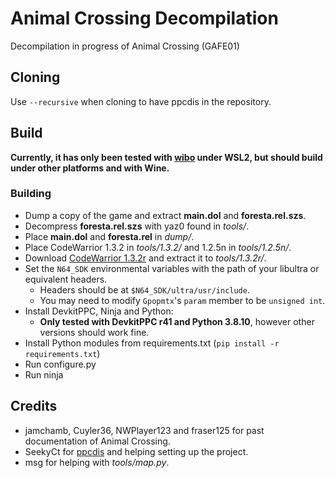 # Animal Crossing Decompilation

Decompilation in progress of Animal Crossing (GAFE01)

## Cloning

Use `--recursive` when cloning to have ppcdis in the repository. 

## Build

**Currently, it has only been tested with [wibo](https://github.com/decompals/wibo) under WSL2, but should build under other platforms and with Wine.**

### Building

- Dump a copy of the game and extract **main.dol** and **foresta.rel.szs**.
- Decompress **foresta.rel.szs** with yaz0 found in *tools/*.
- Place **main.dol** and **foresta.rel** in *dump/*.
- Place CodeWarrior 1.3.2 in *tools/1.3.2/* and 1.2.5n in *tools/1.2.5n/*.
- Download [CodeWarrior 1.3.2r](https://cdn.discordapp.com/attachments/598600200084258822/1136883349642825728/MWCCEPPC_1.3.2r.zip) and extract it to *tools/1.3.2r/*.
- Set the `N64_SDK` environmental variables with the path of your libultra or equivalent headers.
	- Headers should be at `$N64_SDK/ultra/usr/include`.
    - You may need to modify `Gpopmtx`'s `param` member to be `unsigned int`.
- Install DevkitPPC, Ninja and Python:
    - **Only tested with DevkitPPC r41 and Python 3.8.10**, however other versions should work fine.
- Install Python modules from requirements.txt (`pip install -r requirements.txt`)
- Run configure.py
- Run ninja

## Credits

- jamchamb, Cuyler36, NWPlayer123 and fraser125 for past documentation of Animal Crossing.
- SeekyCt for [ppcdis](https://github.com/SeekyCt/ppcdis/) and helping setting up the project.
- msg for helping with *tools/map.py*.
